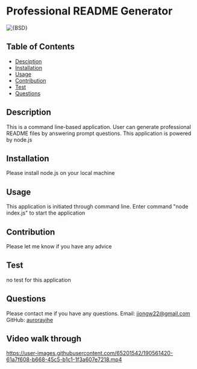 
# Professional README Generator
![{BSD}](https://img.shields.io/badge/license-BSD-blue.svg)

## Table of Contents
* [Desciption](#description)
* [Installation](#installation)
* [Usage](#usage)
* [Contribution](#contribution)
* [Test](#test)
* [Questions](#questions)

## Description

This is a command line-based application. User can generate professional README files by answering prompt questions. This application is powered by node.js

## Installation

Please install node.js on your local machine

## Usage

This application is initiated through command line. Enter command "node index.js" to start the application

## Contribution

Please let me know if you have any advice

## Test

no test for this application

## Questions

Please contact me if you have any questions.
Email: jiongw22@gmail.com
GitHub: [aurorayihe](http://github.com/aurorayihe)

## Video walk through
https://user-images.githubusercontent.com/65201542/190561420-61a7f608-b668-45c5-b1c1-1f3a607e7218.mp4


